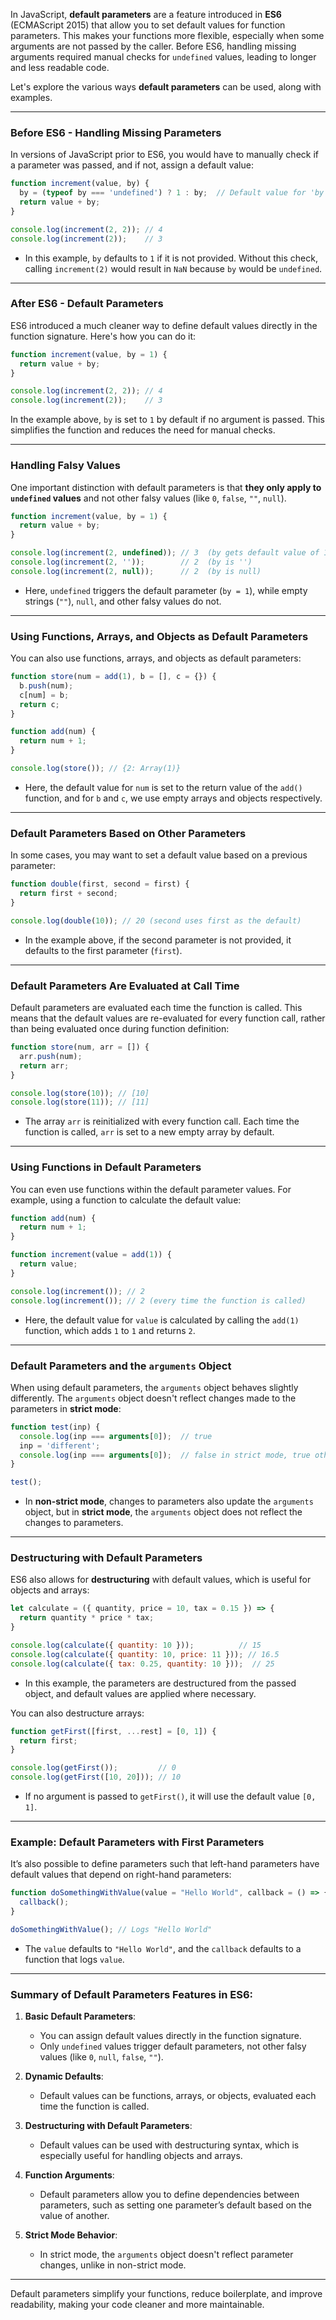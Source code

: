 In JavaScript, **default parameters** are a feature introduced in **ES6** (ECMAScript 2015) that allow you to set default values for function parameters. This makes your functions more flexible, especially when some arguments are not passed by the caller. Before ES6, handling missing arguments required manual checks for `undefined` values, leading to longer and less readable code. 

Let's explore the various ways **default parameters** can be used, along with examples.

---

### **Before ES6 - Handling Missing Parameters**

In versions of JavaScript prior to ES6, you would have to manually check if a parameter was passed, and if not, assign a default value:

```javascript
function increment(value, by) {
  by = (typeof by === 'undefined') ? 1 : by;  // Default value for 'by' if not passed
  return value + by;
}

console.log(increment(2, 2)); // 4
console.log(increment(2));    // 3
```

- In this example, `by` defaults to `1` if it is not provided. Without this check, calling `increment(2)` would result in `NaN` because `by` would be `undefined`.

---

### **After ES6 - Default Parameters**

ES6 introduced a much cleaner way to define default values directly in the function signature. Here's how you can do it:

```javascript
function increment(value, by = 1) {
  return value + by;
}

console.log(increment(2, 2)); // 4
console.log(increment(2));    // 3
```

In the example above, `by` is set to `1` by default if no argument is passed. This simplifies the function and reduces the need for manual checks.

---

### **Handling Falsy Values**

One important distinction with default parameters is that **they only apply to `undefined` values** and not other falsy values (like `0`, `false`, `""`, `null`).

```javascript
function increment(value, by = 1) {
  return value + by;
}

console.log(increment(2, undefined)); // 3  (by gets default value of 1)
console.log(increment(2, ''));        // 2  (by is '')
console.log(increment(2, null));      // 2  (by is null)
```

- Here, `undefined` triggers the default parameter (`by = 1`), while empty strings (`""`), `null`, and other falsy values do not.

---

### **Using Functions, Arrays, and Objects as Default Parameters**

You can also use functions, arrays, and objects as default parameters:

```javascript
function store(num = add(1), b = [], c = {}) {
  b.push(num);
  c[num] = b;
  return c;
}

function add(num) {
  return num + 1;
}

console.log(store()); // {2: Array(1)}
```

- Here, the default value for `num` is set to the return value of the `add()` function, and for `b` and `c`, we use empty arrays and objects respectively.

---

### **Default Parameters Based on Other Parameters**

In some cases, you may want to set a default value based on a previous parameter:

```javascript
function double(first, second = first) {
  return first + second;
}

console.log(double(10)); // 20 (second uses first as the default)
```

- In the example above, if the second parameter is not provided, it defaults to the first parameter (`first`). 

---

### **Default Parameters Are Evaluated at Call Time**

Default parameters are evaluated each time the function is called. This means that the default values are re-evaluated for every function call, rather than being evaluated once during function definition:

```javascript
function store(num, arr = []) {
  arr.push(num);
  return arr;
}

console.log(store(10)); // [10]
console.log(store(11)); // [11]
```

- The array `arr` is reinitialized with every function call. Each time the function is called, `arr` is set to a new empty array by default.

---

### **Using Functions in Default Parameters**

You can even use functions within the default parameter values. For example, using a function to calculate the default value:

```javascript
function add(num) {
  return num + 1;
}

function increment(value = add(1)) {
  return value;
}

console.log(increment()); // 2
console.log(increment()); // 2 (every time the function is called)
```

- Here, the default value for `value` is calculated by calling the `add(1)` function, which adds `1` to `1` and returns `2`.

---

### **Default Parameters and the `arguments` Object**

When using default parameters, the `arguments` object behaves slightly differently. The `arguments` object doesn't reflect changes made to the parameters in **strict mode**:

```javascript
function test(inp) {
  console.log(inp === arguments[0]);  // true
  inp = 'different';
  console.log(inp === arguments[0]);  // false in strict mode, true otherwise
}

test();
```

- In **non-strict mode**, changes to parameters also update the `arguments` object, but in **strict mode**, the `arguments` object does not reflect the changes to parameters.

---

### **Destructuring with Default Parameters**

ES6 also allows for **destructuring** with default values, which is useful for objects and arrays:

```javascript
let calculate = ({ quantity, price = 10, tax = 0.15 }) => {
  return quantity * price * tax;
}

console.log(calculate({ quantity: 10 }));          // 15
console.log(calculate({ quantity: 10, price: 11 })); // 16.5
console.log(calculate({ tax: 0.25, quantity: 10 }));  // 25
```

- In this example, the parameters are destructured from the passed object, and default values are applied where necessary.

You can also destructure arrays:

```javascript
function getFirst([first, ...rest] = [0, 1]) {
  return first;
}

console.log(getFirst());         // 0
console.log(getFirst([10, 20])); // 10
```

- If no argument is passed to `getFirst()`, it will use the default value `[0, 1]`.

---

### **Example: Default Parameters with First Parameters**

It’s also possible to define parameters such that left-hand parameters have default values that depend on right-hand parameters:

```javascript
function doSomethingWithValue(value = "Hello World", callback = () => { console.log(value) }) {
  callback();
}

doSomethingWithValue(); // Logs "Hello World"
```

- The `value` defaults to `"Hello World"`, and the `callback` defaults to a function that logs `value`.

---

### **Summary of Default Parameters Features in ES6:**

1. **Basic Default Parameters**:
   - You can assign default values directly in the function signature.
   - Only `undefined` values trigger default parameters, not other falsy values (like `0`, `null`, `false`, `""`).

2. **Dynamic Defaults**:
   - Default values can be functions, arrays, or objects, evaluated each time the function is called.

3. **Destructuring with Default Parameters**:
   - Default values can be used with destructuring syntax, which is especially useful for handling objects and arrays.

4. **Function Arguments**:
   - Default parameters allow you to define dependencies between parameters, such as setting one parameter’s default based on the value of another.

5. **Strict Mode Behavior**:
   - In strict mode, the `arguments` object doesn't reflect parameter changes, unlike in non-strict mode.

---

Default parameters simplify your functions, reduce boilerplate, and improve readability, making your code cleaner and more maintainable.